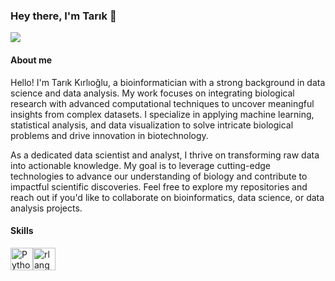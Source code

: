 ### Hey there, I'm Tarık 👋

<img src="https://sfvideo.blob.core.windows.net/sitefinity/images/default-source/community-blog-images/post-hero-images/21_idt_blog_types-of-sequencing_a_840x300.png?sfvrsn=f971e407_0">

#### About me

Hello! I'm Tarık Kırlıoğlu, a bioinformatician with a strong background in data science and data analysis. My work focuses on integrating biological research with advanced computational techniques to uncover meaningful insights from complex datasets. I specialize in applying machine learning, statistical analysis, and data visualization to solve intricate biological problems and drive innovation in biotechnology.

As a dedicated data scientist and analyst, I thrive on transforming raw data into actionable knowledge. My goal is to leverage cutting-edge technologies to advance our understanding of biology and contribute to impactful scientific discoveries. Feel free to explore my repositories and reach out if you'd like to collaborate on bioinformatics, data science, or data analysis projects.

#### Skills

<p align="left">
<a href="https://www.python.org/" target="_blank" rel="noreferrer"><img src="https://raw.githubusercontent.com/danielcranney/readme-generator/main/public/icons/skills/python-colored.svg" width="36" height="36" alt="Python" /></a><a href="https://www.r-project.org/" target="_blank" rel="noreferrer"><img src="https://raw.githubusercontent.com/danielcranney/readme-generator/main/public/icons/skills/rlang-colored.svg" width="36" height="36" alt="rlang" /></a>
</p>








